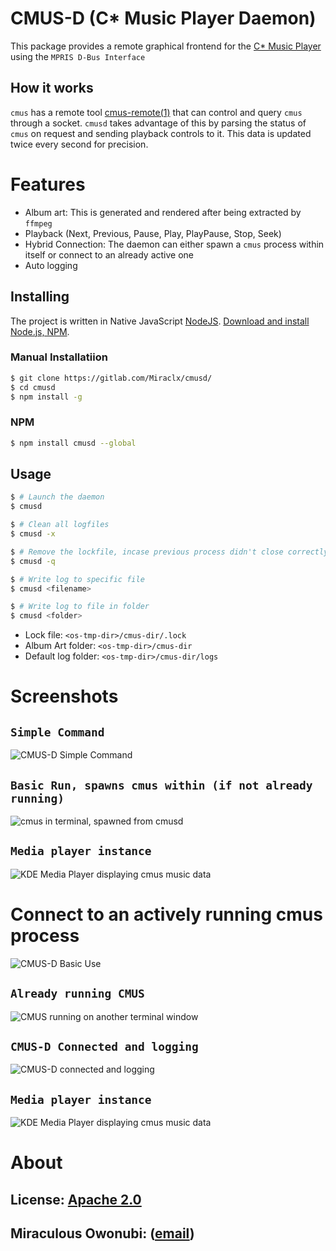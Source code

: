 CMUS-D (C* Music Player Daemon)
===============================

This package provides a remote graphical frontend for the [C* Music Player](https://github.com/cmus/cmus) using the `MPRIS D-Bus Interface`

How it works
------------
`cmus` has a remote tool [cmus-remote(1)](https://linux.die.net/man/1/cmus-remote) that can control and query `cmus` through a socket.
`cmusd` takes advantage of this by parsing the status of `cmus` on request and sending playback controls to it.
This data is updated twice every second for precision.

# Features
* Album art: This is generated and rendered after being extracted by `ffmpeg`
* Playback (Next, Previous, Pause, Play, PlayPause, Stop, Seek)
* Hybrid Connection: The daemon can either spawn a `cmus` process within itself or connect to an already active one
* Auto logging

Installing
----------
The project is written in Native JavaScript [NodeJS](https://github.com/nodejs/node).
[Download and install Node.js, NPM](https://nodejs.org/en/download/).

### Manual Installatiion
``` bash
$ git clone https://gitlab.com/Miraclx/cmusd/
$ cd cmusd
$ npm install -g
```
### NPM
``` bash
$ npm install cmusd --global
```

Usage
-----
``` bash
$ # Launch the daemon
$ cmusd

$ # Clean all logfiles
$ cmusd -x

$ # Remove the lockfile, incase previous process didn't close correctly
$ cmusd -q

$ # Write log to specific file
$ cmusd <filename>

$ # Write log to file in folder
$ cmusd <folder>
```

* Lock file: `<os-tmp-dir>/cmus-dir/.lock`
* Album Art folder: `<os-tmp-dir>/cmus-dir`
* Default log folder: `<os-tmp-dir>/cmus-dir/logs`

# Screenshots
## `Simple Command`
![CMUS-D Simple Command](./screenshots/cmusd.png "CMUS-D Simple Command")
## `Basic Run, spawns cmus within (if not already running)`
![cmus in terminal, spawned from cmusd](./screenshots/cmusd-spawn.png "CMUS-D Spawning a cmus process within itself (if not already running)")
## `Media player instance`
![KDE Media Player displaying cmus music data](./screenshots/mpris-player.png "KDE Media Player displaying cmus music data")

# Connect to an actively running cmus process
![CMUS-D Basic Use](./screenshots/cmusd-connect.png)

## `Already running CMUS`
![CMUS running on another terminal window](./screenshots/cmus-solo.png)

## `CMUS-D Connected and logging`
![CMUS-D connected and logging](./screenshots/cmusd-logs.png)

## `Media player instance`
![KDE Media Player displaying cmus music data](./screenshots/cmus-solo.png)

# About
## License: [Apache 2.0](LICENSE.md)
## Miraculous Owonubi: ([email](mailto:omiraculous@gmail.com))
